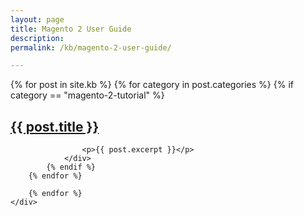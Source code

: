 ```yaml
---
layout: page
title: Magento 2 User Guide
description: 
permalink: /kb/magento-2-user-guide/

---
```





<div class="container">
	<div class="row previews">
		{% for post in site.kb %}
		{% for category in post.categories %}
			{% if category == "magento-2-tutorial" %}
				<div class="col-lg-12 col-sm-12">
					<a href="{{ site.url }}{{ post.url }}" class="post-image-link">
	                    <h2>{{ post.title }}</h2>
	                </a>

	                <p>{{ post.excerpt }}</p>
				</div>	 
			{% endif %}
		{% endfor %}
		 
		{% endfor %}
	</div>
</div>